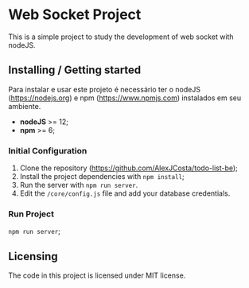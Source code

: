 # Web Socket Project
This is a simple project to study the development of web socket with nodeJS.

## Installing / Getting started

Para instalar e usar este projeto é necessário ter o nodeJS (https://nodejs.org) e npm (https://www.npmjs.com) instalados em seu ambiente.

- **nodeJS** >= 12;
- **npm** >= 6;

### Initial Configuration

1. Clone the repository (https://github.com/AlexJCosta/todo-list-be);
2. Install the project dependencies with `npm install`;
3. Run the server with `npm run server`.
4. Edit the `/core/config.js` file and add your database credentials.

### Run Project

`npm run server`;

## Licensing

The code in this project is licensed under MIT license.

